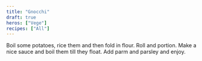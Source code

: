 ```yaml
---
title: "Gnocchi"
draft: true
heros: ["Vege"]
recipes: ["All"]
---
```


Boil some potatoes, rice them and then fold in flour. Roll and portion. Make a nice sauce and boil them till they float. Add parm and parsley and enjoy.